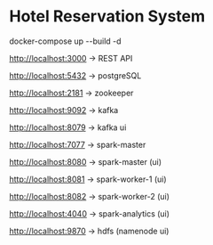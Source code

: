 # Hotel Reservation System

docker-compose up --build -d

[http://localhost:3000](http://localhost:3000) -> REST API

[http://localhost:5432](http://localhost:5432) -> postgreSQL

[http://localhost:2181](http://localhost:2181) -> zookeeper

[http://localhost:9092](http://localhost:9092) -> kafka

[http://localhost:8079](http://localhost:8079) -> kafka ui

[http://localhost:7077](http://localhost:7077) -> spark-master

[http://localhost:8080](http://localhost:8080) -> spark-master (ui)

[http://localhost:8081](http://localhost:8081) -> spark-worker-1 (ui)

[http://localhost:8082](http://localhost:8082) -> spark-worker-2 (ui)

[http://localhost:4040](http://localhost:4040) -> spark-analytics (ui)

[http://localhost:9870](http://localhost:9870) -> hdfs (namenode ui)
